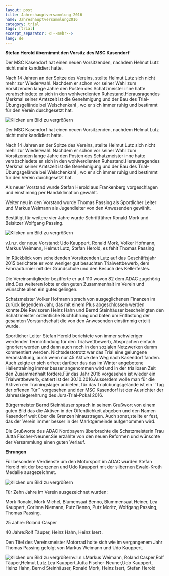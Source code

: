 ```yaml
---
layout: post
title: Jahreshauptversammlung 2016
name: Jahreshauptversammlung2016
category: trial
tags: [trial]
excerpt_separator: <!--mehr-->
lang: de
---
```


**Stefan Herold übernimmt den Vorsitz des MSC Kasendorf**

Der MSC Kasendorf hat einen neuen Vorsitzenden, nachdem Helmut Lutz nicht mehr kandidiert hatte.

Nach 14 Jahren an der Spitze des Vereins, stellte Helmut  Lutz sich nicht mehr zur Wiederwahl. Nachdem er schon vor seiner Wahl zum Vorsitzenden lange Jahre den Posten des Schatzmeister inne hatte verabschiedete er sich in den wohlverdienten Ruhestand.Herausragendes Merkmal seiner Amtszeit ist die Genehmigung und der Bau des Trial-Übungsgelände bei Welschenkahl , wo er sich immer ruhig und bestimmt für den Verein durchgesetzt hat.

![Klicken um Bild zu vergrößern](https://lh3.googleusercontent.com/ojs7CJNPN6KU_yd8spGw9puOk8fD_yuL3iRHiSijEiMw1z68VTAkdUqVkkNVdB1CWGxq5ItwaFxzTjnJR576gUN9ns-VR1jKNxahszZGyIy_gEnY_Jf1tyW4NHb5RxW8N9gFu3HKT2G_1Dw8sWz5pKw72esjtQitDN8bWTbDLJhataHALE68HR3we9HY9b75LerwfzlpS7XLfEBrqdMzRasmgK81zLPJczNTUi6snEquoS4YJ1tpyxeB2aaIN49F7zSEp2xsGXT6qbflkOwaNb_FwYjjDKcvxlntEu-lMEze9K7G18vIHR7bqDalEnYPZjFlEsclLrsu_0G4ua5O9RlIxdwLhdeI3w5voN6rtGi5AyUORBQFl8CsjQESjgIU7Fu3m5xEIyR-LRiwIUHxNW-dl3Btk1PpZOspFwL5dTPlyCcQOP4QG3GkCHtNvx1GNU1XbGMUin_ScS3wFiDTu1imKcOx5VXRGbbb60SBlbN5jb89oPtJzpZXOyYr5jqVBpy3529ITPdL42MFu7Yp5nh1bVhLk1fFpBJA8LMvxFuDEcznG0El_DHNBJA5QhfJk7dP=w1512-h852-no)
 
<!--mehr-->

Der MSC Kasendorf hat einen neuen Vorsitzenden, nachdem Helmut Lutz nicht mehr kandidiert hatte.

Nach 14 Jahren an der Spitze des Vereins, stellte Helmut  Lutz sich nicht mehr zur Wiederwahl. Nachdem er schon vor seiner Wahl zum Vorsitzenden lange Jahre den Posten des Schatzmeister inne hatte verabschiedete er sich in den wohlverdienten Ruhestand.Herausragendes Merkmal seiner Amtszeit ist die Genehmigung und der Bau des Trial-Übungsgelände bei Welschenkahl , wo er sich immer ruhig und bestimmt für den Verein durchgesetzt hat.

Als neuer Vorstand wurde Stefan Herold aus Frankenberg vorgeschlagen und einstimmig per Handaklimation gewählt.

Weiter neu in den Vorstand wurde Thomas Passing als Sportlicher Leiter und Markus Weimann als Jugendleiter von den Anwesenden gewählt.

Bestätigt für weitere vier Jahre wurde Schriftführer Ronald  Mork und Beisitzer Wolfgang Passing.

![Klicken um Bild zu vergrößern](https://lh3.googleusercontent.com/Wfftq8M9y1YPHvKCrRYpbQLG78Xk33zUjpRSVxMseMwbbAvUI-WS0nNZvPZXyzvo7i46YYG44jYXwiGeJFXl61zTJIdBPvk3DWhPaBuZJKTvUfPiu0F_EIHSYmXSOpUxpdQ_7WNdcZXdYtdQi4uzxuQvXqke-uIR0N2OTQQRCsp6otaGt6Uji58QjKQz5TdllucZhbkuADJ_CyB2gLLCT6kCVRT5gIpC2vznkiL9qxtkX6MEaIyPXDP31-sdahw8LhfVU-9R9mWGkdT18t6nU0HMabwbMvmPx7SYv-Hvkf5cyVWalx80yzwkWhfyq4pCiTvjF7gKTiUIoAAIG-pkO5jl6aKiJm2_dW30GhbPMwab4-iQtqcsWq0umDE9dpzTzj8ODtuqOF7yfrcUlejBEQQiK_RCd_XqdTxv0fqKuqpC6-Vt5m59N5r7xq-OVBM9Yiinff8T4njmyW3PxFLXCC9bOolGxZjBSeTkuAufrSGHAEkAOj3TzAuh2CyEAdtHdCiBVnmDj09Y3FyG94bAlvg4dpfg3fIY9OuJhNrzFiGv-6b4M6RAbpIxnmajGtOLUj_J=w1512-h852-no)

v.l.n.r. der neue Vorstand: Udo Kauppert, Ronald Mork, Volker Hofmann, Markus Weimann, Helmut Lutz, Stefan Herold, es fehlt Thomas Passing

Im Rückblick vom scheidenden Vorsitzenden  Lutz auf das Geschäftsjahr 2015  berichtete er vom weniger gut besuchten Trialwettbewerb, dem Fahrradturnier mit der Grundschule und den Besuch des Kellerfestes.

Die Vereinsmitglieder bezifferte er auf 110 wovon 82 dem ADAC zugehörig sind.Des weiteren lobte er den guten Zusammenhalt im Verein und wünschte allen ein gutes gelingen.

Schatzmeister Volker Hofmann sprach von  ausgeglichenen Finanzen im zurück liegendem Jahr, das mit einem Plus abgeschlossen werden konnte.Die Revisoren Heinz Hahn und Bernd Steinhäuser bescheinigten den Schatzmeister ordentliche Buchführung und baten um Entlastung der gesamten Vorstandschaft die von den Anwesenden einstimmig erteilt wurde.

Sportlicher Leiter Stefan Herold berichtete von immer schwieriger werdender Terminfindung für den Trialwettbewerb, Absprachen einfach ignoriert werden und dann auch noch in den sozialen Netzwerken dumm kommentiert werden. Nichtsdestotrotz war das Trial eine gelungene Veranstaltung, auch wenn nur 45 Aktive den Weg nach Kasendorf fanden. Auch zeigte er sich erfreut darüber das das im Winter angebotene Hallentraining immer besser angenommen wird und in der triallosen Zeit den Zusammenhalt fördere.Für das Jahr 2016 vorgesehen ist wieder ein Trialwettbewerb, datiert ist der 30.10.2016.Ausserdem wolle man für die Aktiven ein Trainingslager anbieten, für das Trialübungsgelände ist ein ´´Tag der offenen Tür´´ vorgesehen und der MSC Kasendorf ist der Ausrichter der  Jahressiegerehrung des Jura-Trial-Pokal 2016.

Bürgermeister Bernd Steinhäuser sprach in seinem Grußwort von einem guten Bild das die Aktiven in der Öffentlichkeit abgeben und den Namen Kasendorf weit über die Grenzen hinaustragen. Auch sonst,stellte er fest, das der Verein immer besser in der Marktgemeinde aufgenommen wird.

Die Grußworte des ADAC Nordbayern überbrachte die Schatzmeisterin Frau Jutta Fischer-Neuner.Sie erzählte von den neuen Reformen und wünschte der Versammlung einen guten Verlauf.

**Ehrungen**

Für besondere Verdienste um den Motorsport im ADAC wurden Stefan Herold mit der bronzenen und Udo Kauppert mit der silbernen Ewald-Kroth Medailie ausgezeichnet.

![Klicken um Bild zu vergrößern](https://lh3.googleusercontent.com/nBhdqdR9Kde36Ftge-duhKlMpr7N0fUVoUoDcXlI0mlzo84nBQ_GypaQM2zL86qcq_lcAaEqUTM8agVHM_iBbmWlMrFsHC-Vra25RDlDoZ8xuxVWS86H6_lfDClcyw8dbdAYXTuUHcPFXZZFwrqr1PWZMgSXuVeiUkZQrwN4BwZMqlSlWnVn6PPNKIBAlg2wH87M_FCQ3FY48_0CsgdEoVQzgGOsj8dZphdcpuIMZ9gQ3vCZcsk8Ocv2F5-xZIv6vJaMlN5LMZFU5aYO-hALND2myPia83IZYiNJibhQ7EgdAJrP4zLBp_q0F4Hdm1CYPPdoVpWBv4z6ltrG9PXXOzqHVvGHqUfZV-wKj83UHtTDkx_VK9J9MLZBIW0ArmHUkNaOBuu2mxKhSrERAILj4TNUhjjA3pLt_9ph4ET51lZkw5jm3QHIG2J-_x2ABIbFC-Aowzi8K0Rhn1c73zUynRVtX4fMdwQPlvyUK2JC5XWj_GCJ8C5YvcML_z_Iwgy-hnEUfZZcM6uTsMwzDfJJpaPYg3v1z5PSW4LIFMJrOjaaJunHrCG3DEkPLYUn96Aq_R2X=w1339-h913-no)

Für Zehn Jahre im Verein ausgezeichnet wurden:

Mork Ronald, Mork Michel, Blumensaat Benno, Blummensaat Heiner, Lea Kauppert, Corinna Niemann, Putz Benno, Putz Moritz, Wolfgang Passing, Thomas Passing.

25 Jahre: Roland Casper

40 Jahre:Rolf Täuper, Heinz Hahn, Heinz Isert .

Den Titel des Vereinsmeister Motorrad holte sich wie im vergangenem Jahr Thomas Passing gefolgt von Markus Weimann und Udo Kauppert.

![Klicken um Bild zu vergrößern](https://lh3.googleusercontent.com/zzRJqLBKZKqp1VkRBaq5vgdwpky18m7_c-V3Bl6EGddPM4_mXZHquHO4zxav1fWNyT0LLeL3kvSM_wKav-fJZehS7qxuEQdrl1fuZ8D6d20On1KLuotWrw-3NrjmSAoRdEPRr_WLVAICLnhFmhrXu5cKiQw_4buAJ1IpmJh0HJD0AWjqNJ_L31Jbso9wgh27efcZ_V3HnIQYUcEqT1CnYsyNLKpxQgU3ZsRKDmEu9jINFbPknNXYYeYZDb_o06K0mUgyBPmGX5qdauHTPK1pY4a5PpQQ-jCx70IDvUm_nEYJCb93siAm3f41nCwL0TIwOIG_0I344YwKiDbgkhxLJXYPCzAQ6Bbdq0BSV6mzAJaJ8JPYz1vT-39m7paXRrw6yFJLFRw-8F8L6-rQ_bXp2lTnEe1NX5kGxP8B1f1w3FN72OeYJG-mvmZwy-Ko6gS66pw9AWIovi8H_4LDMQrq2CdFfWyXywjcG0cV_fCtdjsTZNetoNEKt5Z04MDLkCgKHHHG5zEcqDNeLEceEfop-zSG_-bujEGDbTe1-9xKGgp0CO3plaztZ9KhPj60pZ_umXdF=w1512-h852-no)v.l.n.r.Markus Weimann, Roland Casper,Rolf Täuper,Helmut Lutz,Lea Kauppert,Jutta Fischer-Neuner,Udo Kauppert, Heinz Hahn, Bernd Steinhäuser, Ronald Mork, Heinz Isert, Stefan Herold
